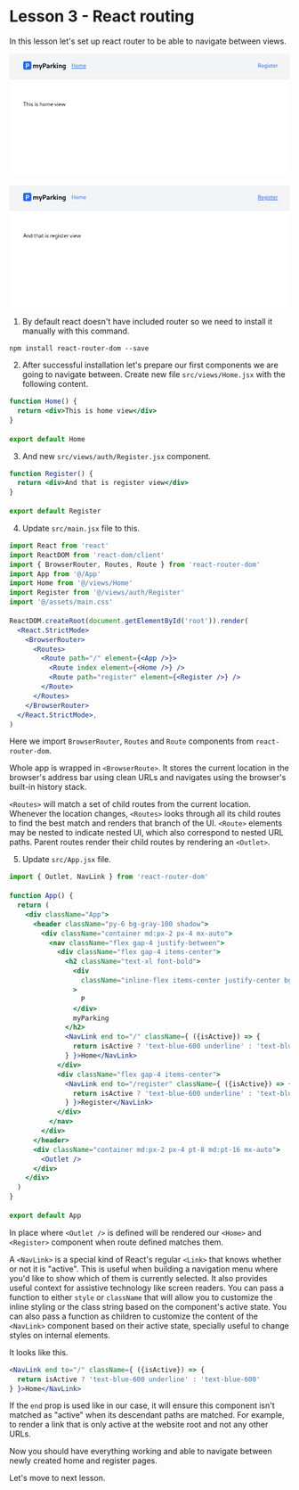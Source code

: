 # Lesson 3 - React routing

In this lesson let's set up react router to be able to navigate between views.

![React routing home](assets/react-routing-home.png)

![React routing register](assets/react-routing-register.png)

1. By default react doesn't have included router so we need to install it manually with this command.

```shell
npm install react-router-dom --save
```

2. After successful installation let's prepare our first components we are going to navigate between. Create new file `src/views/Home.jsx` with the following content.

```jsx
function Home() {
  return <div>This is home view</div>
}

export default Home
```

3. And new  `src/views/auth/Register.jsx` component.

```jsx
function Register() {
  return <div>And that is register view</div>
}

export default Register
```

4. Update `src/main.jsx` file to this.

```jsx
import React from 'react'
import ReactDOM from 'react-dom/client'
import { BrowserRouter, Routes, Route } from 'react-router-dom'
import App from '@/App'
import Home from '@/views/Home'
import Register from '@/views/auth/Register'
import '@/assets/main.css'

ReactDOM.createRoot(document.getElementById('root')).render(
  <React.StrictMode>
    <BrowserRouter>
      <Routes>
        <Route path="/" element={<App />}>
          <Route index element={<Home />} />
          <Route path="register" element={<Register />} />
        </Route>
      </Routes>
    </BrowserRouter>
  </React.StrictMode>,
)
```

Here we import `BrowserRouter`, `Routes` and `Route` components from `react-router-dom`.

Whole app is wrapped in `<BrowserRoute>`. It stores the current location in the browser's address bar using clean URLs and navigates using the browser's built-in history stack.

`<Routes>` will match a set of child routes from the current location. Whenever the location changes, `<Routes>` looks through all its child routes to find the best match and renders that branch of the UI. `<Route>` elements may be nested to indicate nested UI, which also correspond to nested URL paths. Parent routes render their child routes by rendering an `<Outlet>`.

5. Update `src/App.jsx` file.

```jsx
import { Outlet, NavLink } from 'react-router-dom'

function App() {
  return (
    <div className="App">
      <header className="py-6 bg-gray-100 shadow">
        <div className="container md:px-2 px-4 mx-auto">
          <nav className="flex gap-4 justify-between">
            <div className="flex gap-4 items-center">
              <h2 className="text-xl font-bold">
                <div
                  className="inline-flex items-center justify-center bg-blue-600 w-6 h-6 text-center text-white rounded mr-1"
                >
                  P
                </div>
                myParking
              </h2>
              <NavLink end to="/" className={ ({isActive}) => {
                return isActive ? 'text-blue-600 underline' : 'text-blue-600'
              } }>Home</NavLink>
            </div>
            <div className="flex gap-4 items-center">
              <NavLink end to="/register" className={ ({isActive}) => {
                return isActive ? 'text-blue-600 underline' : 'text-blue-600'
              } }>Register</NavLink>
            </div>
          </nav>
        </div>
      </header>
      <div className="container md:px-2 px-4 pt-8 md:pt-16 mx-auto">
        <Outlet />
      </div>
    </div>
  )
}

export default App
```

In place where `<Outlet />` is defined will be rendered our `<Home>` and `<Register>` component when route defined matches them.

A `<NavLink>` is a special kind of React's regular `<Link>` that knows whether or not it is "active". This is useful when building a navigation menu where you'd like to show which of them is currently selected. It also provides useful context for assistive technology like screen readers. You can pass a function to either `style` or `className` that will allow you to customize the inline styling or the class string based on the component's active state. You can also pass a function as children to customize the content of the `<NavLink>` component based on their active state, specially useful to change styles on internal elements.

It looks like this.

```jsx
<NavLink end to="/" className={ ({isActive}) => {
  return isActive ? 'text-blue-600 underline' : 'text-blue-600'
} }>Home</NavLink>
```

If the `end` prop is used like in our case, it will ensure this component isn't matched as "active" when its descendant paths are matched. For example, to render a link that is only active at the website root and not any other URLs.

Now you should have everything working and able to navigate between newly created home and register pages.

Let's move to next lesson.